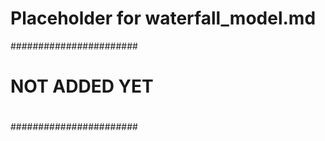 # Placeholder for waterfall_model.md


#######################
#		      #
#    NOT ADDED YET    #
#	              #
#######################
